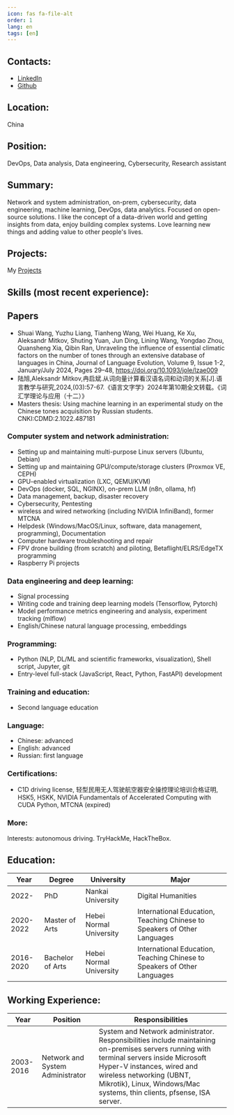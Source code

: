 ```yaml
---
icon: fas fa-file-alt
order: 1
lang: en
tags: [en]
---
```


## Contacts:

- [LinkedIn](https://linkedin.com/in/aleksandrvm)
- [Github](https://github.com/placebeyondtheclouds)

## Location:

China

## Position:

DevOps, Data analysis, Data engineering, Cybersecurity, Research assistant

## Summary:

Network and system administration, on-prem, cybersecurity, data engineering, machine learning, DevOps, data analytics. Focused on open-source solutions. I like the concept of a data-driven world and getting insights from data, enjoy building complex systems. Love learning new things and adding value to other people's lives.

## Projects:

My [Projects](/projects)

## Skills (most recent experience):

## Papers

- Shuai Wang, Yuzhu Liang, Tianheng Wang, Wei Huang, Ke Xu, Aleksandr Mitkov, Shuting Yuan, Jun Ding, Lining Wang, Yongdao Zhou, Quansheng Xia, Qibin Ran, Unraveling the influence of essential climatic factors on the number of tones through an extensive database of languages in China, Journal of Language Evolution, Volume 9, Issue 1-2, January/July 2024, Pages 29–48, https://doi.org/10.1093/jole/lzae009
- 陆旭,Aleksandr Mitkov,冉启斌.从词向量计算看汉语名词和动词的关系[J].语言教学与研究,2024,(03):57-67.《语言文字学》2024年第10期全文转载。《词汇学理论与应用（十二）》
- Masters thesis: Using machine learning in an experimental study on the Chinese tones acquisition by Russian students. CNKI:CDMD:2.1022.487181

### Computer system and network administration:

- Setting up and maintaining multi-purpose Linux servers (Ubuntu, Debian)
- Setting up and maintaining GPU/compute/storage clusters (Proxmox VE, CEPH)
- GPU-enabled virtualization (LXC, QEMU/KVM)
- DevOps (docker, SQL, NGINX), on-prem LLM (n8n, ollama, hf)
- Data management, backup, disaster recovery
- Cybersecurity, Pentesting
- wireless and wired networking (including NVIDIA InfiniBand), former MTCNA
- Helpdesk (Windows/MacOS/Linux, software, data management, programming), Documentation
- Computer hardware troubleshooting and repair
- FPV drone building (from scratch) and piloting, Betaflight/ELRS/EdgeTX programming
- Raspberry Pi projects

### Data engineering and deep learning:

- Signal processing
- Writing code and training deep learning models (Tensorflow, Pytorch)
- Model performance metrics engineering and analysis, experiment tracking (mlflow)
- English/Chinese natural language processing, embeddings

### Programming:

- Python (NLP, DL/ML and scientific frameworks, visualization), Shell script, Jupyter, git
- Entry-level full-stack (JavaScript, React, Python, FastAPI) development

### Training and education:

- Second language education

### Language:

- Chinese: advanced
- English: advanced
- Russian: first language

### Certifications: 

- C1D driving license, 轻型民用无人驾驶航空器安全操控理论培训合格证明, HSK5, HSKK, NVIDIA Fundamentals of Accelerated Computing with CUDA Python, MTCNA (expired)

### More:

Interests: autonomous driving. TryHackMe, HackTheBox.

## Education:

| Year      | Degree           | University              | Major                                                                    |
| --------- | ---------------- | ----------------------- | ------------------------------------------------------------------------ |
| 2022-     | PhD              | Nankai University       | Digital Humanities                                                       |
| 2020-2022 | Master of Arts   | Hebei Normal University | International Education, Teaching Chinese to Speakers of Other Languages |
| 2016-2020 | Bachelor of Arts | Hebei Normal University | International Education, Teaching Chinese to Speakers of Other Languages |

## Working Experience:

| Year      | Position                         | Responsibilities                                                                                                                                                                                                                                                            |
| --------- | -------------------------------- | --------------------------------------------------------------------------------------------------------------------------------------------------------------------------------------------------------------------------------------------------------------------------- |
| 2003-2016 | Network and System Administrator | System and Network administrator. Responsibilities include maintaining on-premises servers running with terminal servers inside Microsoft Hyper-V instances, wired and wireless networking (UBNT, Mikrotik), Linux, Windows/Mac systems, thin clients, pfsense, ISA server. |
